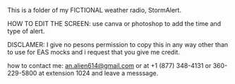 This is a folder of my FICTIONAL weather radio, StormAlert.

HOW TO EDIT THE SCREEN: use canva or photoshop to add the time and type of alert.

DISCLAMER: I give no pesons permission to copy this in any way other than to use for EAS mocks and i request that you give me credit.


how to contact me: an.alien614@gmail.com or at +1 (877) 348-4131 or 360-229-5800 at extension 1024 and leave a messsage.

